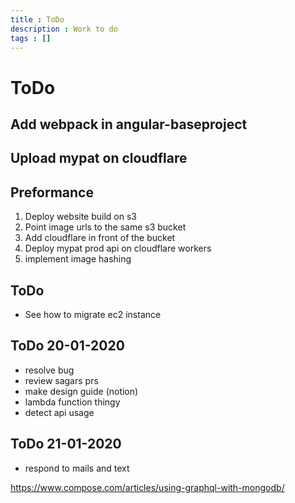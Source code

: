 ```yaml
---
title : ToDo
description : Work to do
tags : []
---
```


# ToDo

## Add webpack in angular-baseproject
## Upload mypat on cloudflare

## Preformance
1. Deploy website build on s3
2. Point image urls to the same s3 bucket
3. Add cloudflare in front of the bucket
4. Deploy mypat prod api on cloudflare workers
5. implement image hashing

## ToDo
* See how to migrate ec2 instance

## ToDo 20-01-2020
* resolve bug
* review sagars prs
* make design guide (notion)
* lambda function thingy
* detect api usage

## ToDo 21-01-2020
* respond to mails and text

https://www.compose.com/articles/using-graphql-with-mongodb/